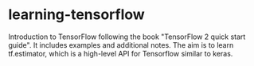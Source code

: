 # learning-tensorflow
Introduction to TensorFlow following the book "TensorFlow 2 quick start guide". It includes examples and additional notes. The aim is to learn tf.estimator, which is a high-level API for Tensorflow similar to keras.
